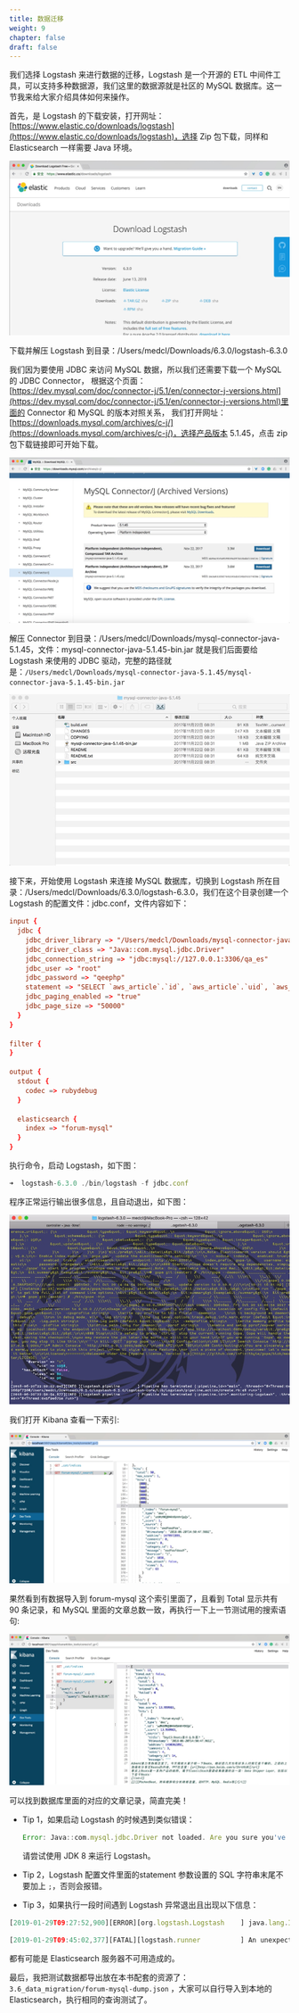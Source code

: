 ```yaml
---
title: 数据迁移
weight: 9
chapter: false
draft: false
---
```


我们选择 Logstash 来进行数据的迁移，Logstash 是一个开源的 ETL 中间件工具，可以支持多种数据源，我们这里的数据源就是社区的 MySQL 数据库。这一节我来给大家介绍具体如何来操作。

首先，是 Logstash 的下载安装，打开网址：
[https://www.elastic.co/downloads/logstash](https://www.elastic.co/downloads/logstash)，选择 Zip 包下载，同样和 Elasticsearch 一样需要 Java 环境。

![](/media/15291474087616/15295022225057.jpg)

下载并解压 Logstash 到目录：/Users/medcl/Downloads/6.3.0/logstash-6.3.0

我们因为要使用 JDBC 来访问 MySQL 数据，所以我们还需要下载一个 MySQL 的 JDBC Connector，
根据这个页面：[https://dev.mysql.com/doc/connector-j/5.1/en/connector-j-versions.html](https://dev.mysql.com/doc/connector-j/5.1/en/connector-j-versions.html)里面的 Connector 和 MySQL 的版本对照关系，
我们打开网址：[https://downloads.mysql.com/archives/c-j/](https://downloads.mysql.com/archives/c-j/)，选择产品版本 5.1.45，点击 zip 包下载链接即可开始下载。

![](/media/15291474087616/15295024508299.jpg)

解压 Connector 到目录：/Users/medcl/Downloads/mysql-connector-java-5.1.45，文件：mysql-connector-java-5.1.45-bin.jar 就是我们后面要给 Logstash 来使用的 JDBC 驱动，完整的路径就是：`/Users/medcl/Downloads/mysql-connector-java-5.1.45/mysql-connector-java-5.1.45-bin.jar`

![](/media/15291474087616/15295026994699.jpg)

接下来，开始使用 Logstash 来连接 MySQL 数据库，切换到 Logstash 所在目录：/Users/medcl/Downloads/6.3.0/logstash-6.3.0，我们在这个目录创建一个 Logstash 的配置文件：jdbc.conf，文件内容如下：

```conf
input {
  jdbc {
    jdbc_driver_library => "/Users/medcl/Downloads/mysql-connector-java-5.1.45/mysql-connector-java-5.1.45-bin.jar"
    jdbc_driver_class => "Java::com.mysql.jdbc.Driver"
    jdbc_connection_string => "jdbc:mysql://127.0.0.1:3306/qa_es"
    jdbc_user => "root"
    jdbc_password => "qeephp"
    statement => "SELECT `aws_article`.`id`, `aws_article`.`uid`, `aws_article`.`title`, `aws_article`.`message`, `aws_article`.`comments`, `aws_article`.`views`, `aws_article`.`add_time` as addtime, `aws_article`.`has_attach`, `aws_article`.`votes`, `aws_article`.`category_id` FROM `qa_es`.`aws_article`"
    jdbc_paging_enabled => "true"
    jdbc_page_size => "50000"
  }
}

filter {
}

output {
  stdout {
    codec => rubydebug
  }

  elasticsearch {
    index => "forum-mysql"
  }
}

```

执行命令，启动 Logstash，如下图：

```js
➜  logstash-6.3.0 ./bin/logstash -f jdbc.conf
```

程序正常运行输出很多信息，且自动退出，如下图：

![](/media/15291474087616/15295066370428.jpg)


我们打开 Kibana 查看一下索引:

![](/media/15291474087616/15295065252883.jpg)

果然看到有数据导入到 forum-mysql 这个索引里面了，且看到 Total 显示共有 90 条记录，和 MySQL 里面的文章总数一致，再执行一下上一节测试用的搜索语句:

![](/media/15291474087616/15295067664174.jpg)

可以找到数据库里面的对应的文章记录，简直完美！


- Tip 1，如果启动 Logstash 的时候遇到类似错误：

    ```js
    Error: Java::com.mysql.jdbc.Driver not loaded. Are you sure you've included the correct jdbc driver in :jdbc_driver_library?
    ```
    请尝试使用 JDK 8 来运行 Logstash。


- Tip 2，Logstash 配置文件里面的statement 参数设置的 SQL 字符串末尾不要加上 `;`，否则会报错。


- Tip 3，如果执行一段时间遇到 Logstash 异常退出且出现以下信息：

```js
[2019-01-29T09:27:52,900][ERROR][org.logstash.Logstash    ] java.lang.IllegalStateException: Logstash stopped processing because of an error: (NoMethodError) undefined method `<' for nil:NilClass
```
```js
[2019-01-29T09:45:02,377][FATAL][logstash.runner          ] An unexpected error occurred! {:error=>#<NoMethodError: undefined method `<' for nil:NilClass>, :backtrace=>
```
都有可能是 Elasticsearch 服务器不可用造成的。

最后，我把测试数据都导出放在本书配套的资源了： `3.6_data_migration/forum-mysql-dump.json` ，大家可以自行导入到本地的 Elasticsearch，执行相同的查询测试了。
